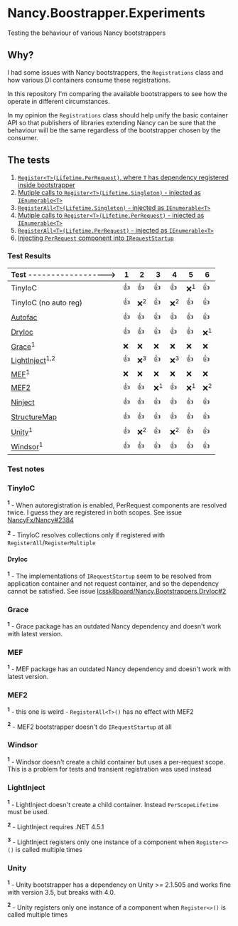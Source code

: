 # Nancy.Boostrapper.Experiments
Testing the behaviour of various Nancy bootstrappers

## Why?

I had some issues with Nancy bootstrappers, the `Registrations` class and how various DI containers consume these registrations.

In this repository I'm comparing the available bootstrappers to see how the operate in different circumstances.

In my opinion the `Registrations` class should help unify the basic container API so that publishers of libraries extending Nancy
can be sure that the behaviour will be the same regardless of the bootstrapper chosen by the consumer.

## The tests

1. [`Register<T>(Lifetime.PerRequest)`, where `T` has dependency registered inside bootstrapper](https://github.com/tpluscode/Nancy.Boostrapper.Experiments/blob/master/Nancy.Bootstrapper.TestSubjects/Test1.cs)
2. [Mutiple calls to `Register<T>(Lifetime.Singleton)` - injected as `IEnumerable<T>`](https://github.com/tpluscode/Nancy.Boostrapper.Experiments/blob/master/Nancy.Bootstrapper.TestSubjects/Test2.cs)
3. [`RegisterAll<T>(Lifetime.Singleton)` - injected as `IEnumerable<T>`](https://github.com/tpluscode/Nancy.Boostrapper.Experiments/blob/master/Nancy.Bootstrapper.TestSubjects/Test3.cs)
4. [Mutiple calls to `Register<T>(Lifetime.PerRequest)` - injected as `IEnumerable<T>`](https://github.com/tpluscode/Nancy.Boostrapper.Experiments/blob/master/Nancy.Bootstrapper.TestSubjects/Test4.cs)
5. [`RegisterAll<T>(Lifetime.PerRequest)` - injected as `IEnumerable<T>`](https://github.com/tpluscode/Nancy.Boostrapper.Experiments/blob/master/Nancy.Bootstrapper.TestSubjects/Test5.cs)
6. [Injecting `PerRequest` component into `IRequestStartup`](https://github.com/tpluscode/Nancy.Boostrapper.Experiments/blob/master/Nancy.Bootstrapper.TestSubjects/Test6.cs)

### Test Results

| Test ------------------>                 | 1  | 2             | 3             | 4             | 5             | 6             |
| ---------------------------------------- |----|---------------|---------------|---------------|---------------|---------------|
| TinyIoC                                  |:+1:|:+1:           |:+1:           |:+1:           |:x:<sup>1</sup>|:+1:           |
| TinyIoC (no auto reg)                    |:+1:|:x:<sup>2</sup>|:+1:           |:x:<sup>2</sup>|:+1:           |:+1:           |
| [Autofac][Autofac]                       |:+1:|:+1:           |:+1:           |:+1:           |:+1:           |:+1:           |
| [DryIoc][DryIoc]                         |:+1:|:+1:           |:+1:           |:+1:           |:+1:           |:x:<sup>1</sup>|
| [Grace][Grace]<sup>1</sup>               |:x: |:x:            |:x:            |:x:            |:x:            |:x:            |
| [LightInject][LightInject]<sup>1,2</sup> |:+1:|:x:<sup>3</sup>|:+1:           |:x:<sup>3</sup>|:+1:           |:+1:           |
| [MEF][MEF]<sup>1</sup>                   |:x: |:x:            |:x:            |:x:            |:x:            |:x:            |
| [MEF2][MEF2]                             |:+1:|:+1:           |:x:<sup>1</sup>|:+1:           |:x:<sup>1</sup>|:x:<sup>2</sup>|
| [Ninject][Ninject]                       |:+1:|:+1:           |:+1:           |:+1:           |:+1:           |:+1:           |
| [StructureMap][StructureMap]             |:+1:|:+1:           |:+1:           |:+1:           |:+1:           |:+1:           |
| [Unity][Unity]<sup>1</sup>               |:+1:|:x:<sup>2</sup>|:+1:           |:x:<sup>2</sup>|:+1:           |:+1:           |
| [Windsor][Windsor]<sup>1</sup>           |:+1:|:+1:           |:+1:           |:+1:           |:+1:           |:+1:           |

### Test notes

### TinyIoC

**<sup>1</sup>** - When autoregistration is enabled, PerRequest components are resolved twice. I guess they are registered in both scopes. See issue [NancyFx/Nancy#2384](https://github.com/NancyFx/Nancy/issues/2384)

**<sup>2</sup>** - TinyIoC resolves collections only if registered with `RegisterAll`/`RegisterMultiple`

#### DryIoc

**<sup>1</sup>** - The implementations of `IRequestStartup` seem to be resolved from application container and not request container, and so the dependency cannot be satisfied. See issue [lcssk8board/Nancy.Bootstrappers.DryIoc#2](/lcssk8board/Nancy.Bootstrappers.DryIoc/issues/2)

### Grace

**<sup>1</sup>** - Grace package has an outdated Nancy dependency and doesn't work with latest version.

### MEF

**<sup>1</sup>** - MEF package has an outdated Nancy dependency and doesn't work with latest version.

### MEF2

**<sup>1</sup>** - this one is weird - `RegisterAll<T>()` has no effect with MEF2

**<sup>2</sup>** - MEF2 bootstrapper doesn't do `IRequestStartup` at all

### Windsor

**<sup>1</sup>** - Windsor doesn't create a child container but uses a per-request scope. This is a problem for tests and transient registration was used instead

### LightInject 

**<sup>1</sup>** - LightInject doesn't create a child container. Instead `PerScopeLifetime` must be used. 

**<sup>2</sup>** - LightInject requires .NET 4.5.1

**<sup>3</sup>** - LightInject registers only one instance of a component when `Register<>()` is called multiple times

### Unity

**<sup>1</sup>** - Unity bootstrapper has a dependency on Unity >= 2.1.505 and works fine with version 3.5, but breaks with 4.0.

**<sup>2</sup>** - Unity registers only one instance of a component when `Register<>()` is called multiple times

[Autofac]: https://github.com/NancyFx/Nancy.Bootstrappers.Autofac
[DryIoc]: https://github.com/lcssk8board/Nancy.Bootstrappers.DryIoc
[Grace]: https://github.com/ipjohnson/Nancy.Bootstrappers.Grace
[MEF]: https://github.com/wasabii/Nancy.Bootstrappers.Mef
[MEF2]: https://github.com/AaronShiels/Nancy.Bootstrappers.Mef2
[Ninject]: https://github.com/NancyFx/Nancy.Bootstrappers.Ninject
[StructureMap]: https://github.com/NancyFx/Nancy.Bootstrappers.StructureMap
[Unity]: https://github.com/NancyFx/Nancy.Bootstrappers.Unity
[Windsor]: https://github.com/NancyFx/Nancy.Bootstrappers.Windsor
[LightInject]: http://seesharper.github.io/LightInject/#nancy
